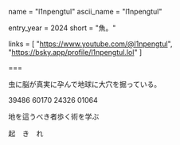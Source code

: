 name = "l1npengtul"
ascii_name = "l1npengtul"

entry_year = 2024
short = "魚。"

links = [ "https://www.youtube.com/@l1npengtul", "https://bsky.app/profile/l1npengtul.lol" ]

===

虫に脳が真実に孕んで地球に大穴を掘っている。

39486 60170 24326 01064

地を這うべき者歩く術を学ぶ

起　き　れ
